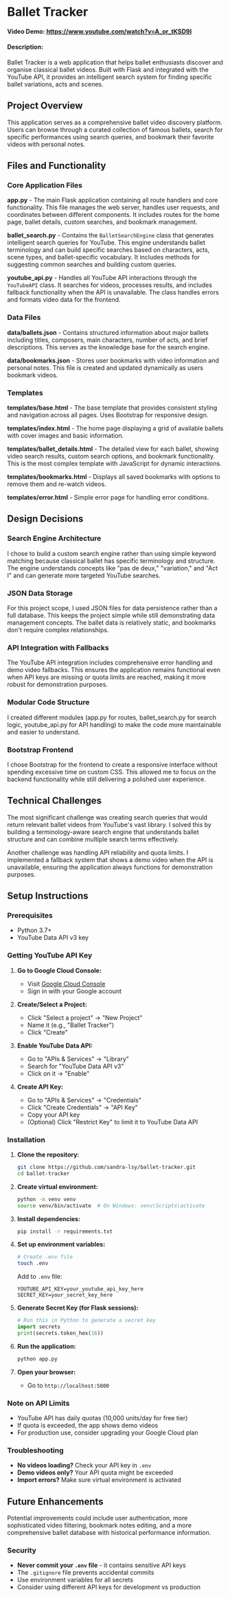 # Ballet Tracker
#### Video Demo: https://www.youtube.com/watch?v=A_or_tKSD9I
#### Description:

Ballet Tracker is a web application that helps ballet enthusiasts discover and organise classical ballet videos. Built with Flask and integrated with the YouTube API, it provides an intelligent search system for finding specific ballet variations, acts and scenes.

## Project Overview

This application serves as a comprehensive ballet video discovery platform. Users can browse through a curated collection of famous ballets, search for specific performances using search queries, and bookmark their favorite videos with personal notes.

## Files and Functionality

### Core Application Files

**app.py** - The main Flask application containing all route handlers and core functionality. This file manages the web server, handles user requests, and coordinates between different components. It includes routes for the home page, ballet details, custom searches, and bookmark management.

**ballet_search.py** - Contains the `BalletSearchEngine` class that generates intelligent search queries for YouTube. This engine understands ballet terminology and can build specific searches based on characters, acts, scene types, and ballet-specific vocabulary. It includes methods for suggesting common searches and building custom queries.

**youtube_api.py** - Handles all YouTube API interactions through the `YouTubeAPI` class. It searches for videos, processes results, and includes fallback functionality when the API is unavailable. The class handles errors and formats video data for the frontend.

### Data Files

**data/ballets.json** - Contains structured information about major ballets including titles, composers, main characters, number of acts, and brief descriptions. This serves as the knowledge base for the search engine.

**data/bookmarks.json** - Stores user bookmarks with video information and personal notes. This file is created and updated dynamically as users bookmark videos.

### Templates

**templates/base.html** - The base template that provides consistent styling and navigation across all pages. Uses Bootstrap for responsive design.

**templates/index.html** - The home page displaying a grid of available ballets with cover images and basic information.

**templates/ballet_details.html** - The detailed view for each ballet, showing video search results, custom search options, and bookmark functionality. This is the most complex template with JavaScript for dynamic interactions.

**templates/bookmarks.html** - Displays all saved bookmarks with options to remove them and re-watch videos.

**templates/error.html** - Simple error page for handling error conditions.

## Design Decisions

### Search Engine Architecture
I chose to build a custom search engine rather than using simple keyword matching because classical ballet has specific terminology and structure. The engine understands concepts like "pas de deux," "variation," and "Act I" and can generate more targeted YouTube searches.

### JSON Data Storage
For this project scope, I used JSON files for data persistence rather than a full database. This keeps the project simple while still demonstrating data management concepts. The ballet data is relatively static, and bookmarks don't require complex relationships.

### API Integration with Fallbacks
The YouTube API integration includes comprehensive error handling and demo video fallbacks. This ensures the application remains functional even when API keys are missing or quota limits are reached, making it more robust for demonstration purposes.

### Modular Code Structure
I created different modules (app.py for routes, ballet_search.py for search logic, youtube_api.py for API handling) to make the code more maintainable and easier to understand.

### Bootstrap Frontend
I chose Bootstrap for the frontend to create a responsive interface without spending excessive time on custom CSS. This allowed me to focus on the backend functionality while still delivering a polished user experience.

## Technical Challenges

The most significant challenge was creating search queries that would return relevant ballet videos from YouTube's vast library. I solved this by building a terminology-aware search engine that understands ballet structure and can combine multiple search terms effectively.

Another challenge was handling API reliability and quota limits. I implemented a fallback system that shows a demo video when the API is unavailable, ensuring the application always functions for demonstration purposes.

## Setup Instructions

### Prerequisites
- Python 3.7+
- YouTube Data API v3 key

### Getting YouTube API Key

1. **Go to Google Cloud Console:**
   - Visit [Google Cloud Console](https://console.cloud.google.com/)
   - Sign in with your Google account

2. **Create/Select a Project:**
   - Click "Select a project" → "New Project"
   - Name it (e.g., "Ballet Tracker")
   - Click "Create"

3. **Enable YouTube Data API:**
   - Go to "APIs & Services" → "Library"
   - Search for "YouTube Data API v3"
   - Click on it → "Enable"

4. **Create API Key:**
   - Go to "APIs & Services" → "Credentials"
   - Click "Create Credentials" → "API Key"
   - Copy your API key
   - (Optional) Click "Restrict Key" to limit it to YouTube Data API

### Installation

1. **Clone the repository:**
   ```bash
   git clone https://github.com/sandra-lsy/ballet-tracker.git
   cd ballet-tracker
   ```

2. **Create virtual environment:**
   ```bash
   python -m venv venv
   source venv/bin/activate  # On Windows: venv\Scripts\activate
   ```

3. **Install dependencies:**
   ```bash
   pip install -r requirements.txt
   ```

4. **Set up environment variables:**
   ```bash
   # Create .env file
   touch .env
   ```
   
   Add to `.env` file:
   ```env
   YOUTUBE_API_KEY=your_youtube_api_key_here
   SECRET_KEY=your_secret_key_here
   ```

5. **Generate Secret Key (for Flask sessions):**
   ```python
   # Run this in Python to generate a secret key
   import secrets
   print(secrets.token_hex(16))
   ```

6. **Run the application:**
   ```bash
   python app.py
   ```

7. **Open your browser:**
   - Go to `http://localhost:5000`

### Note on API Limits
- YouTube API has daily quotas (10,000 units/day for free tier)
- If quota is exceeded, the app shows demo videos
- For production use, consider upgrading your Google Cloud plan

### Troubleshooting
- **No videos loading?** Check your API key in `.env`
- **Demo videos only?** Your API quota might be exceeded
- **Import errors?** Make sure virtual environment is activated

## Future Enhancements

Potential improvements could include user authentication, more sophisticated video filtering, bookmark notes editing, and a more comprehensive ballet database with historical performance information.

### Security
- **Never commit your `.env` file** - it contains sensitive API keys
- The `.gitignore` file prevents accidental commits
- Use environment variables for all secrets
- Consider using different API keys for development vs production